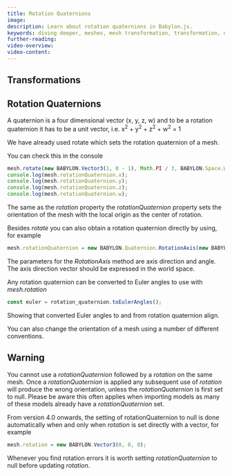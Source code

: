 ```yaml
---
title: Rotation Quaternions
image:
description: Learn about rotation quaternions in Babylon.js.
keywords: diving deeper, meshes, mesh transformation, transformation, quaternion, rotation, rotation quaternion
further-reading:
video-overview:
video-content:
---
```


## Transformations

## Rotation Quaternions

A quaternion is a four dimensional vector (x, y, z, w) and to be a rotation quaternion it has to be a unit vector, i.e. x<sup>2</sup> + y<sup>2</sup> + z<sup>2</sup> + w<sup>2</sup> = 1

We have already used rotate which sets the rotation quaternion of a mesh.

You can check this in the console

```javascript
mesh.rotate(new BABYLON.Vector3(1, 0 - 1), Math.PI / 3, BABYLON.Space.WORLD);
console.log(mesh.rotationQuaternion.x);
console.log(mesh.rotationQuaternion.y);
console.log(mesh.rotationQuaternion.z);
console.log(mesh.rotationQuaternion.w);
```

The same as the _rotation_ property the _rotationQuaternion_ property sets the orientation of the mesh with the local origin as the center of rotation.

Besides _rotate_ you can also obtain a rotation quaternion directly by using, for example

```javascript
mesh.rotationQuaternion = new BABYLON.Quaternion.RotationAxis(new BABYLON.Vector3(1, 0, -1), Math.PI / 3);
```

The parameters for the _RotationAxis_ method are axis direction and angle. The axis direction vector should be expressed in the world space.

Any rotation quaternion can be converted to Euler angles to use with _mesh.rotation_

```javascript
const euler = rotation_quaternion.toEulerAngles();
```

Showing that converted Euler angles to and from rotation quaternion align. <Playground id="#DN4IPH" title="Converting Euler to Quaternion Alignment" description="Simple example showing that converted Euler angles to and from rotation quaternion align."/>

You can also change the orientation of a mesh using a number of different conventions.

## Warning

You cannot use a _rotationQuaternion_ followed by a _rotation_ on the same mesh. Once a _rotationQuaternion_ is applied any subsequent use of _rotation_ will produce the wrong orientation, unless the _rotationQuaternion_ is first set to null. Please be aware this often applies when importing models as many of these models already have a _rotationQuaternion_ set.

From version 4.0 onwards, the setting of rotationQuaternion to null is done automatically when and only when _rotation_ is set directly with a vector, for example

```javascript
mesh.rotation = new BABYLON.Vector3(0, 0, 0);
```

Whenever you find rotation errors it is worth setting _rotationQuaternion_ to null before updating _rotation_.
